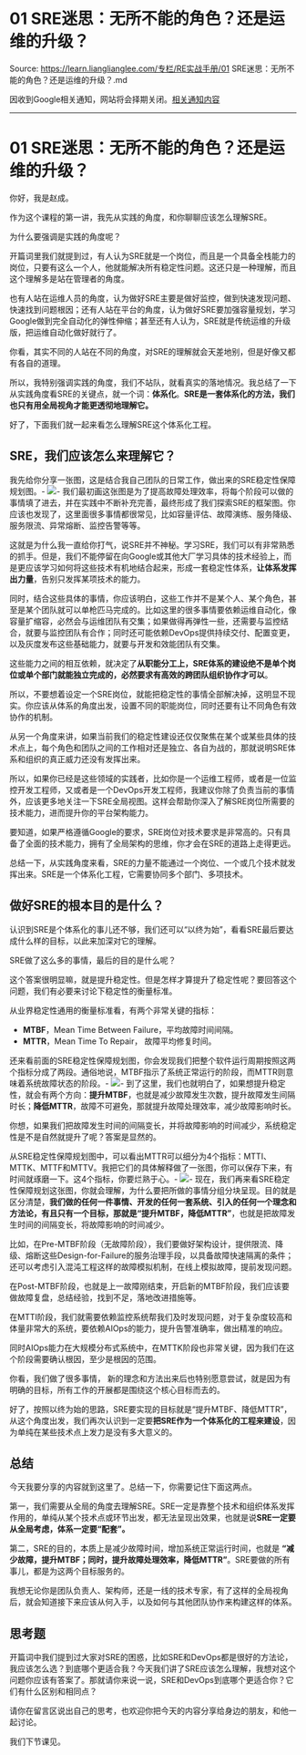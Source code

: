 # 01 SRE迷思：无所不能的角色？还是运维的升级？ 

Source: https://learn.lianglianglee.com/专栏/RE实战手册/01 SRE迷思：无所不能的角色？还是运维的升级？.md

因收到Google相关通知，网站将会择期关闭。[相关通知内容](https://lumendatabase.org/notices/44265620)

---

# 01 SRE迷思：无所不能的角色？还是运维的升级？

你好，我是赵成。

作为这个课程的第一讲，我先从实践的角度，和你聊聊应该怎么理解SRE。

为什么要强调是实践的角度呢？

开篇词里我们就提到过，有人认为SRE就是一个岗位，而且是一个具备全栈能力的岗位，只要有这么一个人，他就能解决所有稳定性问题。这还只是一种理解，而且这个理解多是站在管理者的角度。

也有人站在运维人员的角度，认为做好SRE主要是做好监控，做到快速发现问题、快速找到问题根因；还有人站在平台的角度，认为做好SRE要加强容量规划，学习Google做到完全自动化的弹性伸缩；甚至还有人认为，SRE就是传统运维的升级版，把运维自动化做好就行了。

你看，其实不同的人站在不同的角度，对SRE的理解就会天差地别，但是好像又都有各自的道理。

所以，我特别强调实践的角度，我们不站队，就看真实的落地情况。我总结了一下从实践角度看SRE的关键点，就一个词：**体系化**。**SRE是一套体系化的方法，我们也只有用全局视角才能更透彻地理解它。**

好了，下面我们就一起来看怎么理解SRE这个体系化工程。

## SRE，我们应该怎么来理解它？

我先给你分享一张图，这是结合我自己团队的日常工作，做出来的SRE稳定性保障规划图。-
![](assets/3fa06df115a8410a87b509b5cc730d2a.jpg)-
我们最初画这张图是为了提高故障处理效率，将每个阶段可以做的事情填了进去，并在实践中不断补充完善，最终形成了我们探索SRE的框架图。你应该也发现了，这里面很多事情都很常见，比如容量评估、故障演练、服务降级、服务限流、异常熔断、监控告警等等。

这就是为什么我一直给你打气，说SRE并不神秘。学习SRE，我们可以有非常熟悉的抓手。但是，我们不能停留在向Google或其他大厂学习具体的技术经验上，而是更应该学习如何将这些技术有机地结合起来，形成一套稳定性体系，**让体系发挥出力量**，告别只发挥某项技术的能力。

同时，结合这些具体的事情，你应该明白，这些工作并不是某个人、某个角色，甚至是某个团队就可以单枪匹马完成的。比如这里的很多事情要依赖运维自动化，像容量扩缩容，必然会与运维团队有交集；如果做得再弹性一些，还需要与监控结合，就要与监控团队有合作；同时还可能依赖DevOps提供持续交付、配置变更，以及灰度发布这些基础能力，就要与开发和效能团队有交集。

这些能力之间的相互依赖，就决定了**从职能分工上，SRE体系的建设绝不是单个岗位或单个部门就能独立完成的，必然要求有高效的跨团队组织协作才可以**。

所以，不要想着设定一个SRE岗位，就能把稳定性的事情全部解决掉，这明显不现实。你应该从体系的角度出发，设置不同的职能岗位，同时还要有让不同角色有效协作的机制。

从另一个角度来讲，如果当前我们的稳定性建设还仅仅聚焦在某个或某些具体的技术点上，每个角色和团队之间的工作相对还是独立、各自为战的，那就说明SRE体系和组织的真正威力还没有发挥出来。

所以，如果你已经是这些领域的实践者，比如你是一个运维工程师，或者是一位监控开发工程师，又或者是一个DevOps开发工程师，我建议你除了负责当前的事情外，应该更多地关注一下SRE全局视图。这样会帮助你深入了解SRE岗位所需要的技术能力，进而提升你的平台架构能力。

要知道，如果严格遵循Google的要求，SRE岗位对技术要求是非常高的。只有具备了全面的技术能力，拥有了全局架构的思维，你才会在SRE的道路上走得更远。

总结一下，从实践角度来看，SRE的力量不能通过一个岗位、一个或几个技术就发挥出来。SRE是一个体系化工程，它需要协同多个部门、多项技术。

## 做好SRE的根本目的是什么？

认识到SRE是个体系化的事儿还不够，我们还可以“以终为始”，看看SRE最后要达成什么样的目标，以此来加深对它的理解。

SRE做了这么多的事情，最后的目的是什么呢？

这个答案很明显嘛，就是提升稳定性。但是怎样才算提升了稳定性呢？要回答这个问题，我们有必要来讨论下稳定性的衡量标准。

从业界稳定性通用的衡量标准看，有两个非常关键的指标：

* **MTBF**，Mean Time Between Failure，平均故障时间间隔。
* **MTTR**，Mean Time To Repair， 故障平均修复时间。

还来看前面的SRE稳定性保障规划图，你会发现我们把整个软件运行周期按照这两个指标分成了两段。通俗地说，MTBF指示了系统正常运行的阶段，而MTTR则意味着系统故障状态的阶段。-
![](assets/a08ba81bbb2948bba417785d742434f9.jpg)-
到了这里，我们也就明白了，如果想提升稳定性，就会有两个方向：**提升MTBF**，也就是减少故障发生次数，提升故障发生间隔时长；**降低MTTR**，故障不可避免，那就提升故障处理效率，减少故障影响时长。

你想，如果我们把故障发生时间的间隔变长，并将故障影响的时间减少，系统稳定性是不是自然就提升了呢？答案是显然的。

从SRE稳定性保障规划图中，可以看出MTTR可以细分为4个指标：MTTI、MTTK、MTTF和MTTV。我把它们的具体解释做了一张图，你可以保存下来，有时间就琢磨一下。这4个指标，你要烂熟于心。-
![](assets/ac4e47f89a2a499d92fbe2fbad229525.jpg)-
现在，我们再来看SRE稳定性保障规划这张图，你就会理解，为什么要把所做的事情分组分块呈现。目的就是区分清楚，**我们做的任何一件事情、开发的任何一套系统、引入的任何一个理念和方法论，有且只有一个目标，那就是“提升MTBF，降低MTTR”**，也就是把故障发生时间的间隔变长，将故障影响的时间减少。

比如，在Pre-MTBF阶段（无故障阶段），我们要做好架构设计，提供限流、降级、熔断这些Design-for-Failure的服务治理手段，以具备故障快速隔离的条件；还可以考虑引入混沌工程这样的故障模拟机制，在线上模拟故障，提前发现问题。

在Post-MTBF阶段，也就是上一故障刚结束，开启新的MTBF阶段，我们应该要做故障复盘，总结经验，找到不足，落地改进措施等。

在MTTI阶段，我们就需要依赖监控系统帮我们及时发现问题，对于复杂度较高和体量非常大的系统，要依赖AIOps的能力，提升告警准确率，做出精准的响应。

同时AIOps能力在大规模分布式系统中，在MTTK阶段也非常关键，因为我们在这个阶段需要确认根因，至少是根因的范围。

你看，我们做了很多事情， 新的理念和方法出来后也特别愿意尝试，就是因为有明确的目标，所有工作的开展都是围绕这个核心目标而去的。

好了，按照以终为始的思路，SRE要实现的目标就是“提升MTBF、降低MTTR”，从这个角度出发，我们再次认识到一定要**把SRE作为一个体系化的工程来建设**，因为单纯在某些技术点上发力是没有多大意义的。

## 总结

今天我要分享的内容就到这里了。总结一下，你需要记住下面这两点。

第一，我们需要从全局的角度去理解SRE。SRE一定是靠整个技术和组织体系发挥作用的，单纯从某个技术点或环节出发，都无法呈现出效果，也就是说**SRE一定要从全局考虑，体系一定要“配套”。**

第二，SRE的目的，本质上是减少故障时间，增加系统正常运行时间，也就是 **“减少故障，提升MTBF；同时，提升故障处理效率，降低MTTR”**。SRE要做的所有事儿，都是为这两个目标服务的。

我想无论你是团队负责人、架构师，还是一线的技术专家，有了这样的全局视角后，就会知道接下来应该从何入手，以及如何与其他团队协作来构建这样的体系。

## 思考题

开篇词中我们提到过大家对SRE的困惑，比如SRE和DevOps都是很好的方法论，我应该怎么选？到底哪个更适合我？今天我们讲了SRE应该怎么理解，我想对这个问题你应该有答案了。那就请你来说一说，SRE和DevOps到底哪个更适合你？它们有什么区别和相同点？

请你在留言区说出自己的思考，也欢迎你把今天的内容分享给身边的朋友，和他一起讨论。

我们下节课见。
